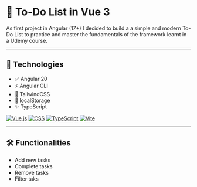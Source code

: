 # 📝 To-Do List in Vue 3

As first project in Angular (17+) I decided to build a a simple and modern To-Do List to practice and master the fundamentals of the framework learnt in a Udemy course.

---

## 🚀 Technologies

- ✅ Angular 20
- ⚡ Angular CLI
- 🎨 TailwindCSS
- 💾 localStorage
- ✨ TypeScript

[![Vue.js](https://img.shields.io/badge/Vue.js-4FC08D?logo=vuedotjs&logoColor=fff)](#)
[![CSS](https://img.shields.io/badge/CSS-1572B6?logo=css3&logoColor=fff)](#)
[![TypeScript](https://img.shields.io/badge/TypeScript-3178C6?logo=typescript&logoColor=fff)](#)
[![Vite](https://img.shields.io/badge/Vite-646CFF?logo=vite&logoColor=fff)](#)


---

## 🛠 Functionalities

- Add new tasks
- Complete tasks
- Remove tasks
- Filter taks
